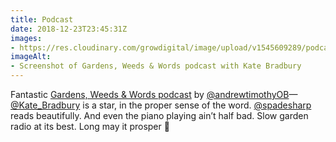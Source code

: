 ```yaml
---
title: Podcast
date: 2018-12-23T23:45:31Z
images: 
- https://res.cloudinary.com/growdigital/image/upload/v1545609289/podcast-181223.jpg
imageAlt: 
- Screenshot of Gardens, Weeds & Words podcast with Kate Bradbury
---
```


Fantastic [Gardens, Weeds & Words podcast](https://www.gardensweedsandwords.com/gwwblog/gww-podcast-s01e05) by [@andrewtimothyOB](https://twitter.com/andrewtimothyOB)—[@Kate_Bradbury](https://twitter.com/Kate_Bradbury) is a star, in the proper sense of the word. [@spadesharp](https://twitter.com/spadesharp) reads beautifully. And even the piano playing ain’t half bad. Slow garden radio at its best. Long may it prosper 🙂

